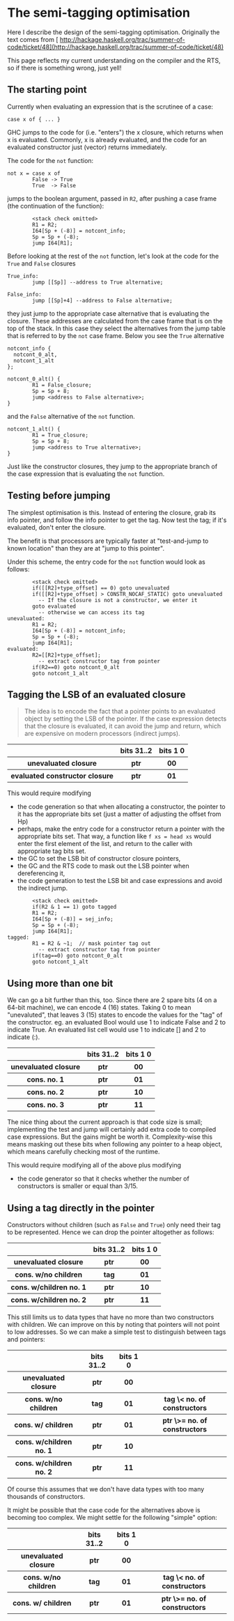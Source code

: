 # The semi-tagging optimisation



Here I describe the design of the semi-tagging optimisation. Originally the text comes from [
http://hackage.haskell.org/trac/summer-of-code/ticket/48](http://hackage.haskell.org/trac/summer-of-code/ticket/48)



This page reflects my current understanding on the compiler and the RTS, so if there is something wrong, just yell!


## The starting point



Currently when evaluating an expression that is the scrutinee of a case:


```wiki
case x of { ... }
```


GHC jumps to the code for (i.e. "enters") the x closure, which returns when x is evaluated. Commonly, x is already evaluated, and the code for an evaluated constructor just (vector) returns immediately.



The code for the `not` function:


```wiki
not x = case x of
        False -> True
        True  -> False
```


jumps to the boolean argument, passed in `R2`, after pushing a case frame (the continuation of the function):


```wiki
        <stack check omitted>
        R1 = R2;
        I64[Sp + (-8)] = notcont_info;
        Sp = Sp + (-8);
        jump I64[R1];
```


Before looking at the rest of the `not` function, let's look at the code for the `True` and `False` closures


```wiki
True_info:
        jump [[Sp]] --address to True alternative;

False_info:
        jump [[Sp]+4] --address to False alternative;
```


they just jump to the appropriate case alternative that is evaluating the closure. These addresses are calculated from the case frame that is on the top of the stack. In this case they select the alternatives from the jump table that is referred to by the `not` case frame. Below you see the `True` alternative


```wiki
notcont_info {
  notcont_0_alt,
  notcont_1_alt
};

notcont_0_alt() {
        R1 = False_closure;
        Sp = Sp + 8;
        jump <address to False alternative>;
}
```


and the `False` alternative of the `not` function.


```wiki
notcont_1_alt() {
        R1 = True_closure;
        Sp = Sp + 8;
        jump <address to True alternative>;
}
```


Just like the constructor closures, they jump to the appropriate branch of the case expression that is evaluating the `not` function.


## Testing before jumping



The simplest optimisation is this.  Instead of entering the closure, grab its info pointer, and follow the info pointer to get the tag.  Now test the tag; if it's evaluated, don't enter the closure.  



The benefit is that processors are typically faster at "test-and-jump to known location" than they are at "jump to this pointer".



Under this scheme, the entry code for the `not` function would look as follows:


```wiki
        <stack check omitted>
        if([[R2]+type_offset] == 0) goto unevaluated
        if([[R2]+type_offset] > CONSTR_NOCAF_STATIC) goto unevaluated
          -- If the closure is not a constructor, we enter it
        goto evaluated
          -- otherwise we can access its tag
unevaluated:
        R1 = R2;
        I64[Sp + (-8)] = notcont_info;
        Sp = Sp + (-8);
        jump I64[R1];
evaluated:
        R2=[[R2]+type_offset];
          -- extract constructor tag from pointer
        if(R2==0) goto notcont_0_alt
        goto notcont_1_alt
```

## Tagging the LSB of an evaluated closure


>
>
> The idea is to encode the fact that a pointer points to an evaluated object by setting the LSB of the pointer. If the case expression detects that the closure is evaluated, it can avoid the jump and return, which are expensive on modern processors (indirect jumps).
>
>

<table><tr><th>  </th>
<th> bits 31..2 </th>
<th> bits 1 0 
</th></tr>
<tr><th> unevaluated closure </th>
<th> ptr </th>
<th> 00 
</th></tr>
<tr><th> evaluated constructor closure </th>
<th> ptr </th>
<th> 01 
</th></tr></table>



This would require modifying


- the code generation so that when allocating a constructor, the pointer to it has the appropriate bits set (just a matter of adjusting the offset from Hp)
- perhaps, make the entry code for a constructor return a pointer with the appropriate bits set. That way, a function like `f xs = head xs` would enter the first element of the list, and return to the caller with appropriate tag bits set.
- the GC to set the LSB bit of constructor closure pointers,
- the GC and the RTS code to mask out the LSB pointer when dereferencing it,
- the code generation to test the LSB bit and case expressions and avoid the indirect jump.

```wiki
        <stack check omitted>
        if(R2 & 1 == 1) goto tagged
        R1 = R2;
        I64[Sp + (-8)] = sej_info;
        Sp = Sp + (-8);
        jump I64[R1];
tagged:
        R1 = R2 & ~1;  // mask pointer tag out
          -- extract constructor tag from pointer
        if(tag==0) goto notcont_0_alt
        goto notcont_1_alt
```

## Using more than one bit



We can go a bit further than this, too. Since there are 2 spare bits (4 on a 64-bit machine), we can encode 4 (16) states. Taking 0 to mean "unevaluted", that leaves 3 (15) states to encode the values for the "tag" of the constructor. eg. an evaluated Bool would use 1 to indicate False and 2 to indicate True. An evaluated list cell would use 1 to indicate \[\] and 2 to indicate (:).


<table><tr><th>  </th>
<th> bits 31..2 </th>
<th> bits 1 0 
</th></tr>
<tr><th> unevaluated closure </th>
<th> ptr </th>
<th> 00 
</th></tr>
<tr><th> cons. no. 1    </th>
<th> ptr </th>
<th> 01 
</th></tr>
<tr><th> cons. no. 2    </th>
<th> ptr </th>
<th> 10 
</th></tr>
<tr><th> cons. no. 3    </th>
<th> ptr </th>
<th> 11 
</th></tr></table>



The nice thing about the current approach is that code size is small; implementing the test and jump will certainly add extra code to compiled case expressions. But the gains might be worth it. Complexity-wise this means masking out these bits when following any pointer to a heap object, which means carefully checking most of the runtime.



This would require modifying all of the above plus modifying


- the code generator so that it checks whether the number of constructors is smaller or equal than 3/15.

## Using a tag directly in the pointer



Constructors without children (such as `False` and `True`) only need their tag to be represented. Hence we can drop the pointer altogether as follows:


<table><tr><th>  </th>
<th> bits 31..2 </th>
<th> bits 1 0 
</th></tr>
<tr><th> unevaluated closure </th>
<th> ptr </th>
<th> 00 
</th></tr>
<tr><th> cons. w/no children </th>
<th> tag </th>
<th> 01 
</th></tr>
<tr><th> cons. w/children no. 1    </th>
<th> ptr </th>
<th> 10 
</th></tr>
<tr><th> cons. w/children no. 2    </th>
<th> ptr </th>
<th> 11 
</th></tr></table>



This still limits us to data types that have no more than two constructors with children. We can improve on this by noting that pointers will not point to low addresses. So we can make a simple test to distinguish between tags and pointers:


<table><tr><th>  </th>
<th> bits 31..2 </th>
<th> bits 1 0 </th>
<th> 
</th></tr>
<tr><th> unevaluated closure </th>
<th> ptr </th>
<th> 00 </th>
<th> 
</th></tr>
<tr><th> cons. w/no children </th>
<th> tag </th>
<th> 01 </th>
<th> tag \< no. of  constructors
</th></tr>
<tr><th> cons. w/ children </th>
<th> ptr </th>
<th> 01 </th>
<th> ptr \>= no. of constructors 
</th></tr>
<tr><th> cons. w/children no. 1    </th>
<th> ptr </th>
<th> 10 </th>
<th> 
</th></tr>
<tr><th> cons. w/children no. 2    </th>
<th> ptr </th>
<th> 11 </th>
<th> 
</th></tr></table>



Of course this assumes that we don't have data types with too many thousands of constructors.



It might be possible that the case code for the alternatives above is becoming too complex. We might settle for the following "simple" option:


<table><tr><th>  </th>
<th> bits 31..2 </th>
<th> bits 1 0 </th>
<th> 
</th></tr>
<tr><th> unevaluated closure </th>
<th> ptr </th>
<th> 00 </th>
<th> 
</th></tr>
<tr><th> cons. w/no children </th>
<th> tag </th>
<th> 01 </th>
<th> tag \< no. of  constructors
</th></tr>
<tr><th> cons. w/ children </th>
<th> ptr </th>
<th> 01 </th>
<th> ptr \>= no. of constructors 
</th></tr></table>


